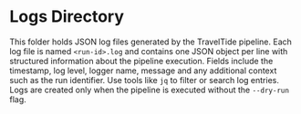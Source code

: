 # Logs Directory

This folder holds JSON log files generated by the TravelTide pipeline.
Each log file is named `<run-id>.log` and contains one JSON object per
line with structured information about the pipeline execution. Fields
include the timestamp, log level, logger name, message and any
additional context such as the run identifier. Use tools like `jq` to
filter or search log entries. Logs are created only when the pipeline
is executed without the `--dry-run` flag.